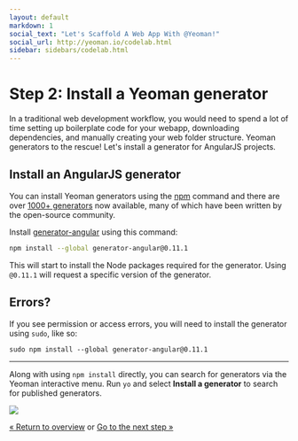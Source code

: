 ```yaml
---
layout: default
markdown: 1
social_text: "Let's Scaffold A Web App With @Yeoman!"
social_url: http://yeoman.io/codelab.html
sidebar: sidebars/codelab.html
---
```


# Step 2: Install a Yeoman generator

In a traditional web development workflow, you would need to spend a lot of time setting up boilerplate code for your webapp, downloading dependencies, and manually creating your web folder structure. Yeoman generators to the rescue! Let's install a generator for AngularJS projects.

## Install an AngularJS generator

You can install Yeoman generators using the [npm](https://www.npmjs.org) command and there are over [1000+ generators](http://yeoman.io/generators) now available, many of which have been written by the open-source community.

Install [generator-angular](https://www.npmjs.org/package/generator-angular) using this command:

```sh
npm install --global generator-angular@0.11.1
```

This will start to install the Node packages required for the generator. Using `@0.11.1` will request a specific version of the generator.

<div class="note important">

  <h2>Errors?</h2>

  <p>If you see permission or access errors, you will need to install the generator using <code>sudo</code>, like so:</p>

<pre>
<code class="language-sh">sudo npm install --global generator-angular@0.11.1</code>
</pre>

</div>

<hr>

<div class="note tip">

  <p>Along with using <code>npm install</code> directly, you can search for generators via the Yeoman interactive menu. Run <code>yo</code> and select <b>Install a generator</b> to search for published generators.</p>

  <img src="/assets/img/codelab/image_4.png">

</div>


<p class="codelab-paging">
  <a href="../codelab.html#toc">&laquo; Return to overview</a>
  or
  <a href="scaffold-app.html">Go to the next step &raquo;</a>
</p>

